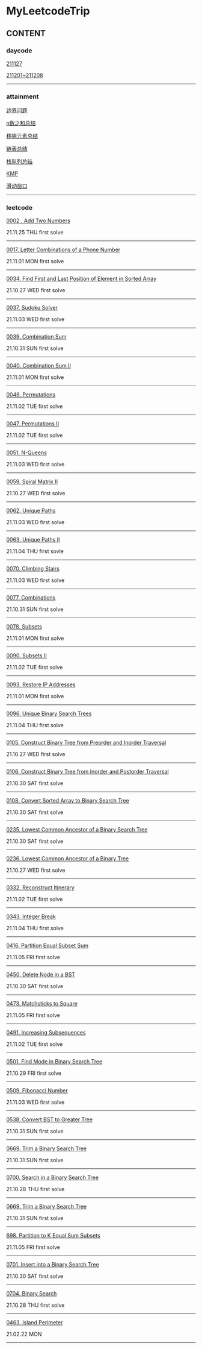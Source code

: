 # MyLeetcodeTrip



## CONTENT

### daycode

[211127](https://github.com/gg-dot/MyLeetcodeTrip/tree/master/daycode/211127)

[211201~211208](https://github.com/Bin-gao/MyLeetcodeTrip/tree/master/daycode/211201%7E211208)

------

### attainment

[边界问题](https://github.com/gg-dot/MyLeetcodeTrip/tree/master/attainment)

[n数之和总结](https://github.com/gg-dot/MyLeetcodeTrip/tree/master/attainment/n%E6%95%B0%E4%B9%8B%E5%92%8C%E6%80%BB%E7%BB%93)

[移除元素总结](https://github.com/gg-dot/MyLeetcodeTrip/tree/master/attainment/%E7%A7%BB%E9%99%A4%E5%85%83%E7%B4%A0%E6%80%BB%E7%BB%93)

[链表总结](https://github.com/gg-dot/MyLeetcodeTrip/tree/master/attainment/%E9%93%BE%E8%A1%A8%E6%80%BB%E7%BB%93)

[栈队列总结](https://github.com/gg-dot/MyLeetcodeTrip/tree/master/attainment/%E6%A0%88%E9%98%9F%E5%88%97%E6%80%BB%E7%BB%93)

[KMP](https://github.com/gg-dot/MyLeetcodeTrip/tree/master/attainment/KMP%E5%AD%97%E7%AC%A6%E4%B8%B2%E5%8C%B9%E9%85%8D)

[滑动窗口](https://github.com/Bin-gao/MyLeetcodeTrip/tree/master/attainment/%E6%BB%91%E5%8A%A8%E7%AA%97%E5%8F%A3)

------

### leetcode

[0002 . Add Two Numbers](https://github.com/gg-dot/MyLeetcodeTrip/tree/master/0002.%20Add%20Two%20Numbers)

21.11.25 THU first solve

------

[0017. Letter Combinations of a Phone Number](https://leetcode-cn.com/problems/letter-combinations-of-a-phone-number/)

21.11.01 MON first solve

------

[0034. Find First and Last Position of Element in Sorted Array](https://github.com/gg-dot/MyLeetcodeTrip/tree/master/0034.%20Find%20First%20and%20Last%20Position%20of%20Element%20in%20Sorted%20Array)

21.10.27 WED first solve

------

[0037. Sudoku Solver](https://leetcode-cn.com/problems/sudoku-solver/)

21.11.03 WED first solve

------

[0039. Combination Sum](https://leetcode-cn.com/problems/combination-sum/)

21.10.31 SUN first solve

------

[0040. Combination Sum II](https://leetcode-cn.com/problems/combination-sum-ii/)

21.11.01 MON first solve

------

[0046. Permutations](https://leetcode-cn.com/problems/permutations/)

21.11.02 TUE first solve

------

[0047. Permutations II](https://leetcode-cn.com/problems/permutations-ii/)

21.11.02 TUE first solve

------

[0051. N-Queens](https://leetcode-cn.com/problems/n-queens/)

21.11.03 WED first solve

------

[0059. Spiral Matrix II](https://github.com/gg-dot/MyLeetcodeTrip/tree/master/0059.%20Spiral%20Matrix%20II)

21.10.27 WED first solve

------

[0062. Unique Paths](https://leetcode-cn.com/problems/unique-paths/)

21.11.03 WED first solve

------

[0063. Unique Paths II](https://leetcode-cn.com/problems/unique-paths-ii)

21.11.04 THU first sovle

------

[0070. Climbing Stairs](https://leetcode-cn.com/problems/climbing-stairs)

21.11.03 WED first solve

------

[0077. Combinations](https://leetcode-cn.com/problems/combinations/)

21.10.31 SUN first solve

------

[0078. Subsets](https://leetcode-cn.com/problems/subsets/)

21.11.01 MON first solve

------

[0090. Subsets II](https://leetcode-cn.com/problems/subsets-ii/)

21.11.02 TUE first solve

------

[0093. Restore IP Addresses](https://leetcode-cn.com/problems/restore-ip-addresses/)

21.11.01 MON first solve

------

[0096. Unique Binary Search Trees](https://leetcode-cn.com/problems/unique-binary-search-trees/)

21.11.04 THU first solve

------

[0105. Construct Binary Tree from Preorder and Inorder Traversal](https://github.com/gg-dot/MyLeetcodeTrip/tree/master/0105.%20Construct%20Binary%20Tree%20from%20Preorder%20and%20Inorder%20Traversal)

21.10.27 WED first solve

------

[0106. Construct Binary Tree from Inorder and Postorder Traversal](https://github.com/gg-dot/MyLeetcodeTrip/tree/master/0106.%20Construct%20Binary%20Tree%20from%20Inorder%20and%20Postorder%20Traversal)

21.10.30 SAT first solve

------

[0108. Convert Sorted Array to Binary Search Tree](https://github.com/gg-dot/MyLeetcodeTrip/tree/master/0108.%20Convert%20Sorted%20Array%20to%20Binary%20Search%20Tree)

21.10.30 SAT first solve

------

[0235. Lowest Common Ancestor of a Binary Search Tree](https://github.com/gg-dot/MyLeetcodeTrip/tree/master/0235.%20Lowest%20Common%20Ancestor%20of%20a%20Binary%20Search%20Tree)

21.10.30 SAT first solve

------

[0236. Lowest Common Ancestor of a Binary Tree](https://github.com/gg-dot/MyLeetcodeTrip/tree/master/0236.%20Lowest%20Common%20Ancestor%20of%20a%20Binary%20Tree)

21.10.27 WED first solve

------

[0332. Reconstruct Itinerary](https://leetcode-cn.com/problems/reconstruct-itinerary/)

21.11.02 TUE first solve

------

[0343. Integer Break](https://leetcode-cn.com/problems/integer-break/)

21.11.04 THU first solve

------

[0416. Partition Equal Subset Sum](https://leetcode-cn.com/problems/partition-equal-subset-sum/)

21.11.05 FRI first solve

------

[0450. Delete Node in a BST](https://github.com/gg-dot/MyLeetcodeTrip/tree/master/0450.%20Delete%20Node%20in%20a%20BST)

21.10.30 SAT first solve

------

[0473. Matchsticks to Square](https://leetcode-cn.com/problems/matchsticks-to-square/)

21.11.05 FRI first solve

------

[0491. Increasing Subsequences](https://leetcode-cn.com/problems/increasing-subsequences/)

21.11.02 TUE first solve

------

[0501. Find Mode in Binary Search Tree](https://github.com/gg-dot/MyLeetcodeTrip/tree/master/0501.%20Find%20Mode%20in%20Binary%20Search%20Tree)

21.10.29 FRI first solve

------

[0509. Fibonacci Number](https://leetcode-cn.com/problems/fibonacci-number/)

21.11.03 WED first solve

------

[0538. Convert BST to Greater Tree](https://github.com/gg-dot/MyLeetcodeTrip/tree/master/0538.%20Convert%20BST%20to%20Greater%20Tree)

21.10.31 SUN first solve

------

[0669. Trim a Binary Search Tree](https://github.com/gg-dot/MyLeetcodeTrip/tree/master/0669.%20Trim%20a%20Binary%20Search%20Tree)

21.10.31 SUN first solve

------

[0700. Search in a Binary Search Tree](https://github.com/gg-dot/MyLeetcodeTrip/tree/master/0700.%20Search%20in%20a%20Binary%20Search%20Tree)

21.10.28 THU first solve

------

[0669. Trim a Binary Search Tree](https://github.com/gg-dot/MyLeetcodeTrip/tree/master/0669.%20Trim%20a%20Binary%20Search%20Tree)

21.10.31 SUN first solve

------

[698. Partition to K Equal Sum Subsets](https://leetcode-cn.com/problems/partition-to-k-equal-sum-subsets/)

21.11.05 FRI first solve

------

[0701. Insert into a Binary Search Tree](https://github.com/gg-dot/MyLeetcodeTrip/tree/master/0701.%20Insert%20into%20a%20Binary%20Search%20Tree)

21.10.30 SAT first solve

------

[0704. Binary Search](https://github.com/gg-dot/MyLeetcodeTrip/tree/master/0704.%20Binary%20Search)

21.10.28 THU first solve

------

[0463. Island Perimeter](https://github.com/Bin-gao/MyLeetcodeTrip/tree/master/0463.%20Island%20Perimeter)

21.02.22 MON

------



